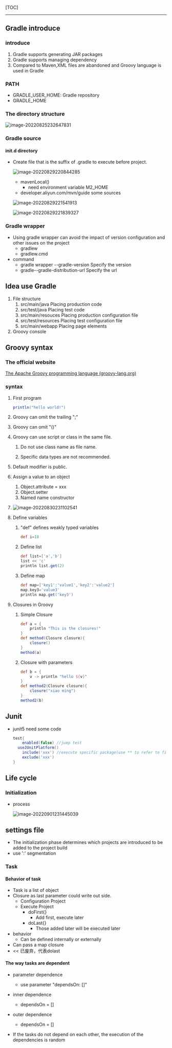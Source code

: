 [TOC]

------



## Gradle introduce

### introduce

1.  Gradle supports generating JAR packages
1.  Gradle supports managing dependency
1.  Compared to Maven,XML files are abandoned and Groovy language is used in Gradle

### PATH

- GRADLE_USER_HOME: Gradle repository
- GRADLE_HOME

### The directory structure

![image-20220825232647831](Gradle.assets/image-20220825232647831.png)

### Gradle source

#### init.d directory

- Create file that is the suffix of .gradle to execute before project.

  ![image-20220829220844285](Gradle.assets/image-20220829220844285.png)

  - mavenLocal()
    - need environment variable M2_HOME
  - developer.aliyun.com/mvn/guide  some sources

  ![image-20220829221541913](Gradle.assets/image-20220829221541913.png)

  ![image-20220829221839327](Gradle.assets/image-20220829221839327.png)

### Gradle wrapper

- Using gradle wrapper can avoid the impact of version configuration and other issues on the project 
  - gradlew
  - gradlew.cmd
- command
  - gradle wrapper --gradle-version Specify the version
  - gradle--gradle-distribution-url Specify the url

## Idea use Gradle

1. File structure
   1. src/main/java Placing production code
   2. src/test/java Placing test code
   3. src/main/resouces Placing production configuration file
   4. src/test/resources Placing test configuration file
   5. src/main/webapp Placing page elements
2. Groovy console

## Groovy syntax

### The official website

[The Apache Groovy programming language (groovy-lang.org)](http://www.groovy-lang.org/)

### syntax

1. First program

   ```groovy
   println("hello world!")
   ```

2. Groovy can omit the trailing ";"

3. Groovy can omit "()"

4. Groovy can use script or class in the same file.

   1. Do not use class name as file name.

   2. Specific data types are not recommended.

5. Default modifier is public.

6. Assign a value to an object

   1. Object.attribute = xxx
   2. Object.setter
   3. Named name constructor

7. ![image-20220830231102541](Gradle.assets/image-20220830231102541.png)

8. Define variables

   1. "def" defines weakly typed variables

      ```groovy
      def i=18
      ```

   2. Define list

      ```groovy
      def list=['a','b']
      list << 'c'
      println list.get(2)
      ```

   3. Define map

      ```groovy
      def map=['key1':'value1','key2':'value2']
      map.key3='value3'
      println map.get('key3')
      ```

9. Closures in Groovy

   1. Simple Closure

      ```groovy
      def a = {
          println "This is the closures!"
      }
      def method(Closure closure){
          closure()
      }
      method(a)
      ```

   2. Closure with parameters

      ```groovy
      def b = {
          v -> println "hello ${v}"
      }
      def method2(Closure closure){
          closure("xiao ming")
      }
      method2(b)
      ```

## Junit

- junit5 need some code

  ```groovy
  test{
      enabled(false) //jump test
  	useJUnitPlatform()
      include('xxx') //execute specific package(use ** to refer to files)
      exclude('xxx')
  }
  ```

  

## Life cycle

### Initialization

- process

  ![image-20220901231445039](Gradle.assets/image-20220901231445039.png)

## settings file

- The initialization phase determines which projects are introduced to be added to the project build
- use ':' segmentation

### Task

#### Behavior of task

- Task is a list of object
- Closure as last parameter could write out side.
  - Configuration Project
  - Execute Project
    - doFirst{}
      - Add first, execute later
    - doLast{}
      - Those added later will be executed later
- behavior
  - Can be defined internally or externally
- Can pass a map closure
- << 已废弃，代表dolast

#### The way tasks are dependent

- parameter dependence 
  - use parameter "dependsOn: []"

- inner dependence 
  - dependsOn = []
- outer dependence 
  - dependsOn = []
- If the tasks do not depend on each other, the execution of the dependencies is random
